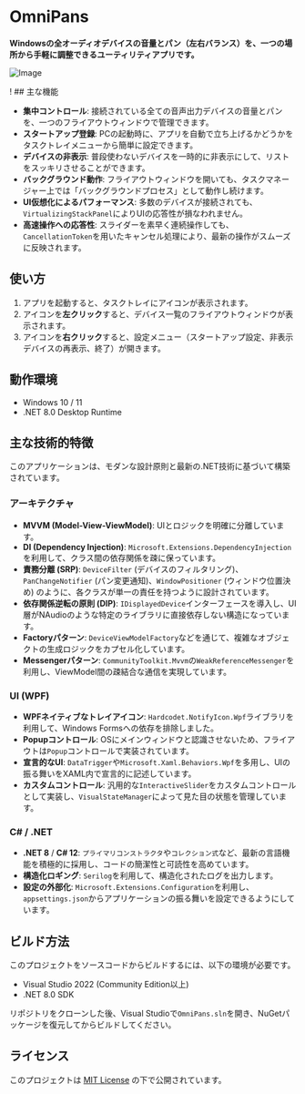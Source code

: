 # OmniPans

**Windowsの全オーディオデバイスの音量とパン（左右バランス）を、一つの場所から手軽に調整できるユーティリティアプリです。**

![Image](https://github.com/user-attachments/assets/3f26cbb6-79f9-478a-8ecd-09d044f131f4)

! ## 主な機能

* **集中コントロール**: 接続されている全ての音声出力デバイスの音量とパンを、一つのフライアウトウィンドウで管理できます。
* **スタートアップ登録**: PCの起動時に、アプリを自動で立ち上げるかどうかをタスクトレイメニューから簡単に設定できます。
* **デバイスの非表示**: 普段使わないデバイスを一時的に非表示にして、リストをスッキリさせることができます。
* **バックグラウンド動作**: フライアウトウィンドウを開いても、タスクマネージャー上では「バックグラウンドプロセス」として動作し続けます。
* **UI仮想化によるパフォーマンス**: 多数のデバイスが接続されても、`VirtualizingStackPanel`によりUIの応答性が損なわれません。
* **高速操作への応答性**: スライダーを素早く連続操作しても、`CancellationToken`を用いたキャンセル処理により、最新の操作がスムーズに反映されます。

## 使い方

1.  アプリを起動すると、タスクトレイにアイコンが表示されます。
2.  アイコンを**左クリック**すると、デバイス一覧のフライアウトウィンドウが表示されます。
3.  アイコンを**右クリック**すると、設定メニュー（スタートアップ設定、非表示デバイスの再表示、終了）が開きます。

## 動作環境

* Windows 10 / 11
* .NET 8.0 Desktop Runtime

## 主な技術的特徴

このアプリケーションは、モダンな設計原則と最新の.NET技術に基づいて構築されています。

### アーキテクチャ
* **MVVM (Model-View-ViewModel)**: UIとロジックを明確に分離しています。
* **DI (Dependency Injection)**: `Microsoft.Extensions.DependencyInjection` を利用して、クラス間の依存関係を疎に保っています。
* **責務分離 (SRP)**: `DeviceFilter` (デバイスのフィルタリング)、`PanChangeNotifier` (パン変更通知)、`WindowPositioner` (ウィンドウ位置決め) のように、各クラスが単一の責任を持つように設計されています。
* **依存関係逆転の原則 (DIP)**: `IDisplayedDevice`インターフェースを導入し、UI層がNAudioのような特定のライブラリに直接依存しない構造になっています。
* **Factoryパターン**: `DeviceViewModelFactory`などを通じて、複雑なオブジェクトの生成ロジックをカプセル化しています。
* **Messengerパターン**: `CommunityToolkit.Mvvm`の`WeakReferenceMessenger`を利用し、ViewModel間の疎結合な通信を実現しています。

### UI (WPF)
* **WPFネイティブなトレイアイコン**: `Hardcodet.NotifyIcon.Wpf`ライブラリを利用して、Windows Formsへの依存を排除しました。
* **Popupコントロール**: OSにメインウィンドウと認識させないため、フライアウトは`Popup`コントロールで実装されています。
* **宣言的なUI**: `DataTrigger`や`Microsoft.Xaml.Behaviors.Wpf`を多用し、UIの振る舞いをXAML内で宣言的に記述しています。
* **カスタムコントロール**: 汎用的な`InteractiveSlider`をカスタムコントロールとして実装し、`VisualStateManager`によって見た目の状態を管理しています。

### C# / .NET
* **.NET 8** / **C# 12**: `プライマリコンストラクタ`や`コレクション式`など、最新の言語機能を積極的に採用し、コードの簡潔性と可読性を高めています。
* **構造化ロギング**: `Serilog`を利用して、構造化されたログを出力します。
* **設定の外部化**: `Microsoft.Extensions.Configuration`を利用し、`appsettings.json`からアプリケーションの振る舞いを設定できるようにしています。

## ビルド方法

このプロジェクトをソースコードからビルドするには、以下の環境が必要です。

* Visual Studio 2022 (Community Edition以上)
* .NET 8.0 SDK

リポジトリをクローンした後、Visual Studioで`OmniPans.sln`を開き、NuGetパッケージを復元してからビルドしてください。

## ライセンス

このプロジェクトは [MIT License](LICENSE.txt) の下で公開されています。
